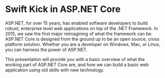 # Swift Kick in ASP.NET Core

ASP.NET, for over 15 years, has enabled software developers to build robust, enterprise level web applications on top of the .NET Framework.  In 2015, we saw the first major reimagining of what the framework can be.  ASP.NET Core is designed from the ground up to be an open source, cross platform solution.  Whether you are a developer on Windows, Mac, or Linux, you can harness the power of ASP.NET.  

This presentation will provide you with a basic overview of what the working part of ASP.NET Core are, and how we can build a basic web application using old skills with new technology.
